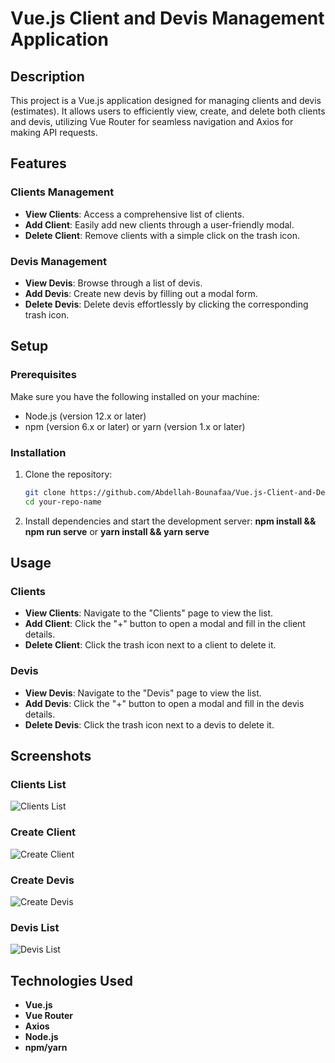 # Vue.js Client and Devis Management Application

## Description
This project is a Vue.js application designed for managing clients and devis (estimates). It allows users to efficiently view, create, and delete both clients and devis, utilizing Vue Router for seamless navigation and Axios for making API requests.

## Features
### Clients Management
- **View Clients**: Access a comprehensive list of clients.
- **Add Client**: Easily add new clients through a user-friendly modal.
- **Delete Client**: Remove clients with a simple click on the trash icon.

### Devis Management
- **View Devis**: Browse through a list of devis.
- **Add Devis**: Create new devis by filling out a modal form.
- **Delete Devis**: Delete devis effortlessly by clicking the corresponding trash icon.

## Setup
### Prerequisites
Make sure you have the following installed on your machine:
- Node.js (version 12.x or later)
- npm (version 6.x or later) or yarn (version 1.x or later)

### Installation
1. Clone the repository:
   ```bash
   git clone https://github.com/Abdellah-Bounafaa/Vue.js-Client-and-Devis-Management-Application.git
   cd your-repo-name
2. Install dependencies and start the development server:
   **npm install && npm run serve**
   or
   **yarn install && yarn serve**

## Usage

### Clients
- **View Clients**: Navigate to the "Clients" page to view the list.
- **Add Client**: Click the "+" button to open a modal and fill in the client details.
- **Delete Client**: Click the trash icon next to a client to delete it.

### Devis
- **View Devis**: Navigate to the "Devis" page to view the list.
- **Add Devis**: Click the "+" button to open a modal and fill in the devis details.
- **Delete Devis**: Click the trash icon next to a devis to delete it.

## Screenshots

### Clients List
![Clients List](https://github.com/Abdellah-Bounafaa/Vue.js-Client-and-Devis-Management-Application/blob/main/src/assets/demo/clients.PNG)

### Create Client
![Create Client](https://github.com/Abdellah-Bounafaa/Vue.js-Client-and-Devis-Management-Application/blob/main/src/assets/demo/create%20client.PNG)

### Create Devis
![Create Devis](https://github.com/Abdellah-Bounafaa/Vue.js-Client-and-Devis-Management-Application/blob/main/src/assets/demo/create%20devis.PNG)

### Devis List
![Devis List](https://github.com/Abdellah-Bounafaa/Vue.js-Client-and-Devis-Management-Application/blob/main/src/assets/demo/devis.PNG)

## Technologies Used
- **Vue.js**
- **Vue Router**
- **Axios**
- **Node.js**
- **npm/yarn**
